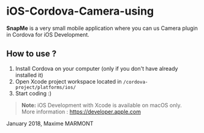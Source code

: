 # iOS-Cordova-Camera-using
**SnapMe** is a very small mobile application where you can us Camera plugin in Cordova for iOS Development.

## How to use ?
1. Install Cordova on your computer (only if you don't have already installed it)
2. Open Xcode project workspace located in `/cordova-project/platforms/ios/`
3. Start coding :)

> **Note:** iOS Development with Xcode is available on macOS only.  
> More information : https://developer.apple.com

January 2018, Maxime MARMONT
